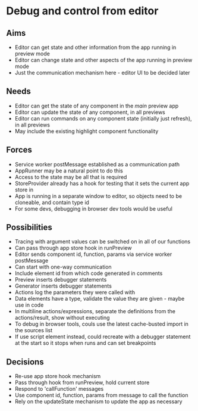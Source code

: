 Debug and control from editor
=============================

Aims
----
- Editor can get state and other information from the app running in preview mode
- Editor can change state and other aspects of the app running in preview mode
- Just the communication mechanism here - editor UI to be decided later

Needs
-----
- Editor can get the state of any component in the _main_ preview app
- Editor can update the state of any component, in all previews
- Editor can run commands on any component state (initially just refresh), in all previews
- May include the existing highlight component functionality

Forces
------
- Service worker postMessage established as a communication path
- AppRunner may be a natural point to do this
- Access to the state may be all that is required
- StoreProvider already has a hook for testing that it sets the current app store in
- App is running in a separate window to editor, so objects need to be cloneable, and contain type id
- For some devs, debugging in browser dev tools would be useful


Possibilities
-------------
- Tracing with argument values can be switched on in all of our functions
- Can pass through app store hook in runPreview
- Editor sends component id, function, params via service worker postMessage
- Can start with one-way communication
- Include element id from which code generated in comments
- Preview inserts debugger statements 
- Generator inserts debugger statements
- Actions log the parameters they were called with
- Data elements have a type, validate the value they are given - maybe use in code
- In multiline actions/expressions, separate the definitions from the actions/result, show without executing
- To debug in browser tools, couls use the latest cache-busted import in the sources list
- If use script element instead, could recreate with a debugger statement at the start so it stops when runs and can set breakpoints

Decisions
---------

- Re-use app store hook mechanism
- Pass through hook from runPreview, hold current store
- Respond to 'callFunction' messages
- Use component id, function, params from message to call the function
- Rely on the updateState mechanism to update the app as necessary
